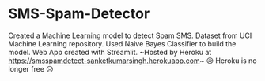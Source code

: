 # SMS-Spam-Detector
Created a Machine Learning model to detect Spam SMS.
Dataset from UCI Machine Learning repository.
Used Naive Bayes Classifier to build the model.
Web App created with Streamlit.
~Hosted by Heroku at https://smsspamdetect-sanketkumarsingh.herokuapp.com~ 😥 Heroku is no longer free 😥
